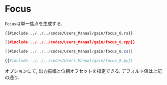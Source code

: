 # Focus

`Focus`は単一焦点を生成する.

```rust,edition2021
{{#include ../../../codes/Users_Manual/gain/focus_0.rs}}
```

```cpp
{{#include ../../../codes/Users_Manual/gain/focus_0.cpp}}
```

```cs
{{#include ../../../codes/Users_Manual/gain/focus_0.cs}}
```

```python
{{#include ../../../codes/Users_Manual/gain/focus_0.py}}
```

オプションにて, 出力振幅と位相オフセットを指定できる.
デフォルト値は上記の通り.
